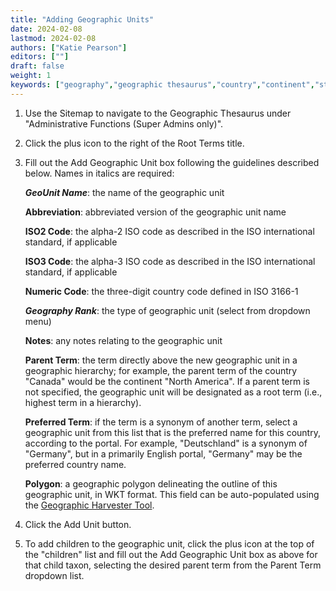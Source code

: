 ```yaml
---
title: "Adding Geographic Units"
date: 2024-02-08
lastmod: 2024-02-08
authors: ["Katie Pearson"]
editors: [""]
draft: false
weight: 1
keywords: ["geography","geographic thesaurus","country","continent","state","province","county","municipality"]
---
```


1. Use the Sitemap to navigate to the Geographic Thesaurus under "Administrative Functions (Super Admins only)".
2. Click the plus icon to the right of the Root Terms title.
3. Fill out the Add Geographic Unit box following the guidelines described below. Names in italics are required:

      **_GeoUnit Name_**: the name of the geographic unit
      
      **Abbreviation**: abbreviated version of the geographic unit name
      
      **ISO2 Code**: the alpha-2 ISO code as described in the ISO international standard, if applicable
      
      **ISO3 Code**: the alpha-3 ISO code as described in the ISO international standard, if applicable

      **Numeric Code**: the three-digit country code defined in ISO 3166-1

      **_Geography Rank_**: the type of geographic unit (select from dropdown menu)
      
      **Notes**: any notes relating to the geographic unit

      **Parent Term**: the term directly above the new geographic unit in a geographic hierarchy; for example, the parent term of the country "Canada" would be the continent "North America". If a parent term is not specified, the geographic unit will be designated as a root term (i.e., highest term in a hierarchy).
      
      **Preferred Term**: if the term is a synonym of another term, select a geographic unit from this list that is the preferred name for this country, according to the portal. For example, "Deutschland" is a synonym of "Germany", but in a primarily English portal, "Germany" may be the preferred country name.

      **Polygon**: a geographic polygon delineating the outline of this geographic unit, in WKT format. This field can be auto-populated using the [Geographic Harvester Tool](https://biokic.github.io/symbiota-docs/portal_manager/geothes/harvester/).

4. Click the Add Unit button.
5. To add children to the geographic unit, click the plus icon at the top of the "children" list and fill out the Add Geographic Unit box as above for that child taxon, selecting the desired parent term from the Parent Term dropdown list.
